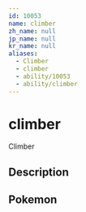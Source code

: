 ```yaml
---
id: 10053
name: climber
zh_name: null
jp_name: null
kr_name: null
aliases:
  - Climber
  - climber
  - ability/10053
  - ability/climber
---
```

# climber

Climber

## Description



## Pokemon



